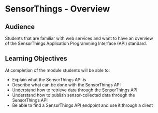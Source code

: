 # SensorThings - Overview

## Audience

Students that are familiar with web services and want to have an
overview of the SensorThings Application Programming Interface (API)
standard.

## Learning Objectives

At completion of the module students will be able to:

-   Explain what the SensorThings API is
-   Describe what can be done with the SensorThings API
-   Understand how to retrieve data through the SensorThings API
-   Understand how to publish sensor-collected data through the
    SensorThings API
-   Be able to find a SensorThings API endpoint and use it through a
    client
